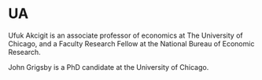 # UA

Ufuk Akcigit is an associate professor of economics at The University of Chicago, and a Faculty Research Fellow at the National Bureau of Economic Research.

John Grigsby is a PhD candidate at the University of Chicago.